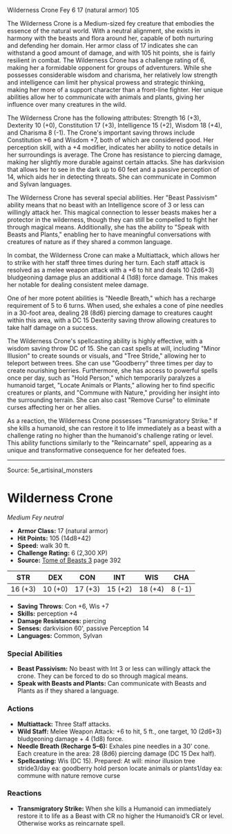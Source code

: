 <MonsterName/>Wilderness Crone</MonsterName>
<CreatureType/>Fey</CreatureType>
<CR/>6</CR>
<AC/>17 (natural armor)</AC>
<HP/>105</HP>
<summary>The Wilderness Crone is a Medium-sized fey creature that embodies the essence of the natural world. With a neutral alignment, she exists in harmony with the beasts and flora around her, capable of both nurturing and defending her domain. Her armor class of 17 indicates she can withstand a good amount of damage, and with 105 hit points, she is fairly resilient in combat. The Wilderness Crone has a challenge rating of 6, making her a formidable opponent for groups of adventurers. While she possesses considerable wisdom and charisma, her relatively low strength and intelligence can limit her physical prowess and strategic thinking, making her more of a support character than a front-line fighter. Her unique abilities allow her to communicate with animals and plants, giving her influence over many creatures in the wild.</summary>

<detail>

The Wilderness Crone has the following attributes: Strength 16 (+3), Dexterity 10 (+0), Constitution 17 (+3), Intelligence 15 (+2), Wisdom 18 (+4), and Charisma 8 (-1). The Crone's important saving throws include Constitution +6 and Wisdom +7, both of which are considered good. Her perception skill, with a +4 modifier, indicates her ability to notice details in her surroundings is average. The Crone has resistance to piercing damage, making her slightly more durable against certain attacks. She has darkvision that allows her to see in the dark up to 60 feet and a passive perception of 14, which aids her in detecting threats. She can communicate in Common and Sylvan languages.

The Wilderness Crone has several special abilities. Her "Beast Passivism" ability means that no beast with an Intelligence score of 3 or less can willingly attack her. This magical connection to lesser beasts makes her a protector in the wilderness, though they can still be compelled to fight her through magical means. Additionally, she has the ability to "Speak with Beasts and Plants," enabling her to have meaningful conversations with creatures of nature as if they shared a common language.

In combat, the Wilderness Crone can make a Multiattack, which allows her to strike with her staff three times during her turn. Each staff attack is resolved as a melee weapon attack with a +6 to hit and deals 10 (2d6+3) bludgeoning damage plus an additional 4 (1d8) force damage. This makes her notable for dealing consistent melee damage.

One of her more potent abilities is "Needle Breath," which has a recharge requirement of 5 to 6 turns. When used, she exhales a cone of pine needles in a 30-foot area, dealing 28 (8d6) piercing damage to creatures caught within this area, with a DC 15 Dexterity saving throw allowing creatures to take half damage on a success.

The Wilderness Crone's spellcasting ability is highly effective, with a wisdom saving throw DC of 15. She can cast spells at will, including "Minor Illusion" to create sounds or visuals, and "Tree Stride," allowing her to teleport between trees. She can use "Goodberry" three times per day to create nourishing berries. Furthermore, she has access to powerful spells once per day, such as "Hold Person," which temporarily paralyzes a humanoid target, "Locate Animals or Plants," allowing her to find specific creatures or plants, and "Commune with Nature," providing her insight into the surrounding terrain. She can also cast "Remove Curse" to eliminate curses affecting her or her allies.

As a reaction, the Wilderness Crone possesses "Transmigratory Strike." If she kills a humanoid, she can restore it to life immediately as a beast with a challenge rating no higher than the humanoid's challenge rating or level. This ability functions similarly to the "Reincarnate" spell, appearing as a unique and transformative consequence for her defeated foes.</detail>



---

Source: 5e_artisinal_monsters

# Wilderness Crone

*Medium* *Fey* *neutral*

- **Armor Class:** 17 (natural armor)
- **Hit Points:** 105 (14d8+42)
- **Speed:** walk 30 ft.
- **Challenge Rating:** 6 (2,300 XP)
- **Source:** [Tome of Beasts 3](https://koboldpress.com/kpstore/product/tome-of-beasts-3-for-5th-edition/) page 392

| STR | DEX | CON | INT | WIS | CHA |
| --- | --- | --- | --- | --- | --- |
| 16 (+3) | 10 (+0) | 17 (+3) | 15 (+2) | 18 (+4) | 8 (-1) |

- **Saving Throws**: Con +6, Wis +7
- **Skills:** perception +4
- **Damage Resistances:** piercing
- **Senses:** darkvision 60', passive Perception 14
- **Languages:** Common, Sylvan

### Special Abilities

- **Beast Passivism:** No beast with Int 3 or less can willingly attack the crone. They can be forced to do so through magical means.
- **Speak with Beasts and Plants:** Can communicate with Beasts and Plants as if they shared a language.

### Actions

- **Multiattack:** Three Staff attacks.
- **Wild Staff:** Melee Weapon Attack: +6 to hit, 5 ft., one target, 10 (2d6+3) bludgeoning damage + 4 (1d8) force.
- **Needle Breath (Recharge 5–6):** Exhales pine needles in a 30' cone. Each creature in the area: 28 (8d6) piercing damage (DC 15 Dex half).
- **Spellcasting:** Wis (DC 15). Prepared: At will: minor illusion tree stride3/day ea: goodberry hold person locate animals or plants1/day ea: commune with nature remove curse

### Reactions

- **Transmigratory Strike:** When she kills a Humanoid can immediately restore it to life as a Beast with CR no higher the Humanoid’s CR or level. Otherwise works as reincarnate spell.




